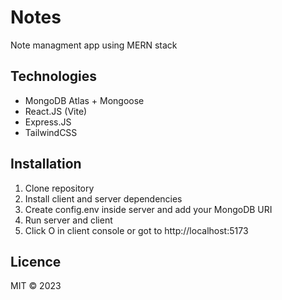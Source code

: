 <div>
    <h1>Notes</h1>
    <p>Note managment app using MERN stack</p>
    <h2>Technologies</h2>
    <ul>
        <li>MongoDB Atlas + Mongoose</li>
        <li>React.JS (Vite)</li>
        <li>Express.JS</li>
        <li>TailwindCSS</li>
    </ul>
    <h2>Installation</h2>
    <ol>
        <li>Clone repository</li>
        <li>Install client and server dependencies</li>
        <li>Create config.env inside server and add your MongoDB URI</li>
        <li>Run server and client</li>
        <li>Click O in client console or got to http://localhost:5173</li>
    </ol>
    <h2>Licence</h2>
    <p>MIT © 2023</p>
</div>